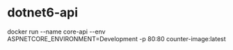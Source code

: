 # dotnet6-api

docker run --name core-api --env ASPNETCORE_ENVIRONMENT=Development -p 80:80 counter-image:latest
